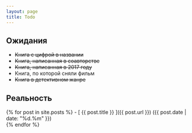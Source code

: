 ```yaml
---
layout: page
title: Todo
---
```


## Ожидания 
- ~~Книга с цифрой в названии~~
- ~~Книга, написанная в соавторстве~~
- ~~Книга, написанная в 2017 году~~ 
- Книга, по которой сняли фильм 
- ~~Книга в детективном жанре~~

## Реальность
{% for post in site.posts %} - [ {{ post.title }} ]({{ post.url }}) ({{ post.date | date: "%d.%m" }})  
{% endfor %}
